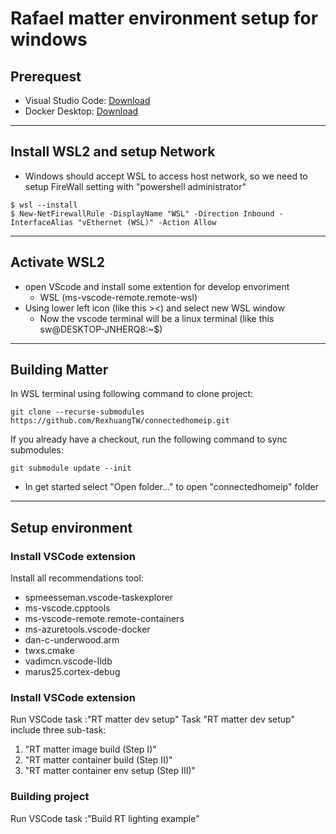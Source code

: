 # Rafael matter environment setup for windows

## Prerequest

-   Visual Studio Code: [Download](https://code.visualstudio.com/Download)
-   Docker Desktop:
    [Download](https://desktop.docker.com/win/main/amd64/Docker%20Desktop%20Installer.exe?utm_source=docker&utm_medium=webreferral&utm_campaign=dd-smartbutton&utm_location=module)
<!-- -   Git bash: [Download](https://git-scm.com/download/win) -->

---

## Install WSL2 and setup Network

- Windows should accept WSL to access host network, so we need to setup FireWall setting with "powershell administrator"
```
$ wsl --install
$ New-NetFirewallRule -DisplayName "WSL" -Direction Inbound -InterfaceAlias "vEthernet (WSL)" -Action Allow
```

---

## Activate WSL2

- open VScode and install some extention for develop envoriment 
    - WSL (ms-vscode-remote.remote-wsl)
- Using lower left icon (like this ><) and select new WSL window
    - Now the vscode terminal will be a linux terminal (like this sw@DESKTOP-JNHERQ8:~$) 

---

## Building Matter

In WSL terminal using following command to clone project:

```
git clone --recurse-submodules https://github.com/RexhuangTW/connectedhomeip.git
```

If you already have a checkout, run the following command to sync submodules:

```
git submodule update --init
```

- In get started select "Open folder..." to open "connectedhomeip" folder 

---

## Setup environment

### Install VSCode extension

Install all recommendations tool:

-   spmeesseman.vscode-taskexplorer
-   ms-vscode.cpptools
-   ms-vscode-remote.remote-containers
-   ms-azuretools.vscode-docker
-   dan-c-underwood.arm
-   twxs.cmake
-   vadimcn.vscode-lldb
-   marus25.cortex-debug

<!-- ![Vscode Recommand](./images/recommand.png) -->

### Install VSCode extension

Run VSCode task :"RT matter dev setup" Task "RT matter dev setup" include three
sub-task:

1. "RT matter image build (Step I)"
2. "RT matter container build (Step II)"
3. "RT matter container env setup (Step III)"

<!-- ![Vscode TASK](./images/Task.png) -->

### Building project

Run VSCode task :"Build RT lighting example"
